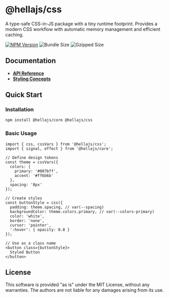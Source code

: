 # @hellajs/css

A type-safe CSS-in-JS package with a tiny runtime footprint. Provides a modern CSS workflow with automatic memory management and efficient caching.

[![NPM Version](https://img.shields.io/npm/v/@hellajs/css)](https://www.npmjs.com/package/@hellajs/css)
![Bundle Size](https://img.shields.io/badge/bundle-4.97KB-brightgreen) ![Gzipped Size](https://img.shields.io/badge/gzipped-1.88KB-blue)

## Documentation

- **[API Reference](https://hellajs.com/reference#hellajscss)**
- **[Styling Concepts](https://hellajs.com/learn/concepts/styling)**

## Quick Start

### Installation

```bash
npm install @hellajs/core @hellajs/css
```

### Basic Usage

```tsx
import { css, cssVars } from '@hellajs/css';
import { signal, effect } from '@hellajs/core';

// Define design tokens
const theme = cssVars({
  colors: {
    primary: '#007bff',
    accent: '#ff6b6b'
  },
  spacing: '8px'
});

// Create styles
const buttonStyle = css({
  padding: theme.spacing, // var(--spacing)
  backgroundColor: theme.colors.primary, // var(--colors-primary)
  color: 'white',
  border: 'none',
  cursor: 'pointer',
  ':hover': { opacity: 0.8 }
});

// Use as a class name
<button class={buttonStyle}>
  Styled Button
</button>
```

## License

This software is provided "as is" under the MIT License, without any warranties. The authors are not liable for any damages arising from its use.